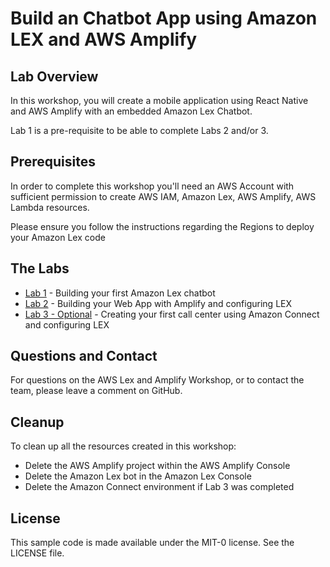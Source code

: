 # Build an Chatbot App using Amazon LEX and AWS Amplify

## Lab Overview

In this workshop, you will create a mobile application using React Native and AWS Amplify with an embedded Amazon Lex Chatbot.

Lab 1 is a pre-requisite to be able to complete Labs 2 and/or 3.

## Prerequisites

In order to complete this workshop you'll need an AWS Account with sufficient permission to create AWS IAM, Amazon Lex, AWS Amplify, AWS Lambda resources.

Please ensure you follow the instructions regarding the Regions to deploy your Amazon Lex code

## The Labs

* [Lab 1](./lab1-Building_Chat_Bots_With_Lex/README.md) - Building your first Amazon Lex chatbot
* [Lab 2](./lab2-Building_Web_App_With_Amplify/README.md) - Building your Web App with Amplify and configuring LEX
* [Lab 3 - Optional](./lab3-Building_Amazon_Connect_Contact_Center_Environment) - Creating your first call center using Amazon Connect and configuring LEX

## Questions and Contact

For questions on the AWS Lex and Amplify Workshop, or to contact the team, please leave a comment on GitHub.

## Cleanup
 
To clean up all the resources created in this workshop:

* Delete the AWS Amplify project within the AWS Amplify Console
* Delete the Amazon Lex bot in the Amazon Lex Console 
* Delete the Amazon Connect environment if Lab 3 was completed

## License

This sample code is made available under the MIT-0 license. See the LICENSE file.
